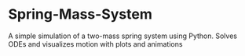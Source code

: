 # Spring-Mass-System
A simple simulation of a two-mass spring system using Python. Solves ODEs and visualizes motion with plots and animations
